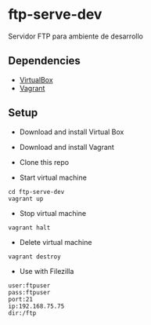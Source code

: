 # ftp-serve-dev
Servidor FTP para ambiente de desarrollo

Dependencies
------------

* [VirtualBox](https://www.virtualbox.org/wiki/Downloads)
* [Vagrant](https://www.vagrantup.com)

Setup
-----

* Download and install Virtual Box

* Download and install Vagrant

* Clone this repo

* Start virtual machine

```
cd ftp-serve-dev
vagrant up
```
* Stop virtual machine

```
vagrant halt
```
* Delete virtual machine

```
vagrant destroy
```
* Use with Filezilla 

```
user:ftpuser 
pass:ftpuser
port:21
ip:192.168.75.75
dir:/ftp

